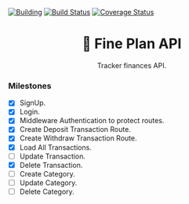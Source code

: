 [![Building](https://badgen.net/badge/icon/Actively%20Building%20?icon=bitcoin-lightning&label&color=purple)](https://github.com/leeo-dev/fineplan-api)
[![Build Status](https://app.travis-ci.com/leeo-dev/fineplan-api.svg?branch=master)](https://app.travis-ci.com/leeo-dev/fineplan-api)
[![Coverage Status](https://coveralls.io/repos/github/leeo-dev/fineplan-api/badge.svg?branch=master)](https://coveralls.io/github/leeo-dev/fineplan-api?branch=master)
<h1 align="center">🏡 Fine Plan API</h1>

<p align="center">Tracker finances API.</p>

<div align="center">
</div>

### Milestones
- [x] SignUp.
- [x] Login.
- [x] Middleware Authentication to protect routes.
- [x] Create Deposit Transaction Route.
- [x] Create Withdraw Transaction Route.
- [x] Load All Transactions.
- [ ] Update Transaction.
- [x] Delete Transaction.
- [ ] Create Category.
- [ ] Update Category.
- [ ] Delete Category.
